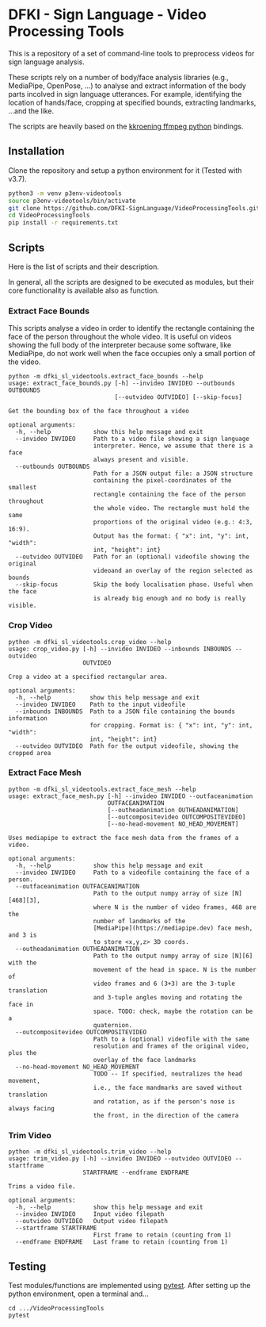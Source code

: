 # DFKI - Sign Language - Video Processing Tools

This is a repository of a set of command-line tools to preprocess videos for sign language analysis.

These scripts rely on a number of body/face analysis libraries (e.g., MediaPipe, OpenPose, ...) to analyse and extract information of the body parts incolved in sign language utterances. For example, identifying the location of hands/face, cropping at specified bounds, extracting landmarks, ...and the like.

The scripts are heavily based on the [kkroening ffmpeg python](https://kkroening.github.io/ffmpeg-python/) bindings.

## Installation

Clone the repository and setup a python environment for it (Tested with v3.7).

```sh
python3 -m venv p3env-videotools
source p3env-videotools/bin/activate
git clone https://github.com/DFKI-SignLanguage/VideoProcessingTools.git
cd VideoProcessingTools
pip install -r requirements.txt
```

## Scripts

Here is the list of scripts and their description.

In general, all the scripts are designed to be executed as modules, but their core functionality is available also as function.

### Extract Face Bounds

This scripts analyse a video in order to identify the rectangle containing the face of the person throughout the whole video.
It is useful on videos showing the full body of the interpreter because some software, like MediaPipe, do not work well when the face occupies only a small portion of the video.

```
python -m dfki_sl_videotools.extract_face_bounds --help                             
usage: extract_face_bounds.py [-h] --invideo INVIDEO --outbounds OUTBOUNDS
                              [--outvideo OUTVIDEO] [--skip-focus]

Get the bounding box of the face throughout a video

optional arguments:
  -h, --help            show this help message and exit
  --invideo INVIDEO     Path to a video file showing a sign language
                        interpreter. Hence, we assume that there is a face
                        always present and visible.
  --outbounds OUTBOUNDS
                        Path for a JSON output file: a JSON structure
                        containing the pixel-coordinates of the smallest
                        rectangle containing the face of the person throughout
                        the whole video. The rectangle must hold the same
                        proportions of the original video (e.g.: 4:3, 16:9).
                        Output has the format: { "x": int, "y": int, "width":
                        int, "height": int}
  --outvideo OUTVIDEO   Path for an (optional) videofile showing the original
                        videoand an overlay of the region selected as bounds
  --skip-focus          Skip the body localisation phase. Useful when the face
                        is already big enough and no body is really visible.
```

### Crop Video

```
python -m dfki_sl_videotools.crop_video --help
usage: crop_video.py [-h] --invideo INVIDEO --inbounds INBOUNDS --outvideo
                     OUTVIDEO

Crop a video at a specified rectangular area.

optional arguments:
  -h, --help           show this help message and exit
  --invideo INVIDEO    Path to the input videofile
  --inbounds INBOUNDS  Path to a JSON file containing the bounds information
                       for cropping. Format is: { "x": int, "y": int, "width":
                       int, "height": int}
  --outvideo OUTVIDEO  Path for the output videofile, showing the cropped area
```


### Extract Face Mesh

```
python -m dfki_sl_videotools.extract_face_mesh --help
usage: extract_face_mesh.py [-h] --invideo INVIDEO --outfaceanimation
                            OUTFACEANIMATION
                            [--outheadanimation OUTHEADANIMATION]
                            [--outcompositevideo OUTCOMPOSITEVIDEO]
                            [--no-head-movement NO_HEAD_MOVEMENT]

Uses mediapipe to extract the face mesh data from the frames of a video.

optional arguments:
  -h, --help            show this help message and exit
  --invideo INVIDEO     Path to a videofile containing the face of a person.
  --outfaceanimation OUTFACEANIMATION
                        Path to the output numpy array of size [N][468][3],
                        where N is the number of video frames, 468 are the
                        number of landmarks of the
                        [MediaPipe](https://mediapipe.dev) face mesh, and 3 is
                        to store <x,y,z> 3D coords.
  --outheadanimation OUTHEADANIMATION
                        Path to the output numpy array of size [N][6] with the
                        movement of the head in space. N is the number of
                        video frames and 6 (3+3) are the 3-tuple translation
                        and 3-tuple angles moving and rotating the face in
                        space. TODO: check, maybe the rotation can be a
                        quaternion.
  --outcompositevideo OUTCOMPOSITEVIDEO
                        Path to a (optional) videofile with the same
                        resolution and frames of the original video, plus the
                        overlay of the face landmarks
  --no-head-movement NO_HEAD_MOVEMENT
                        TODO -- If specified, neutralizes the head movement,
                        i.e., the face mandmarks are saved without translation
                        and rotation, as if the person's nose is always facing
                        the front, in the direction of the camera
```

### Trim Video

```
python -m dfki_sl_videotools.trim_video --help                                      
usage: trim_video.py [-h] --invideo INVIDEO --outvideo OUTVIDEO --startframe
                     STARTFRAME --endframe ENDFRAME

Trims a video file.

optional arguments:
  -h, --help            show this help message and exit
  --invideo INVIDEO     Input video filepath
  --outvideo OUTVIDEO   Output video filepath
  --startframe STARTFRAME
                        First frame to retain (counting from 1)
  --endframe ENDFRAME   Last frame to retain (counting from 1)
```

## Testing

Test modules/functions are implemented using [pytest](https://docs.pytest.org/).
After setting up the python environment, open a terminal and... 

    cd .../VideoProcessingTools
    pytest